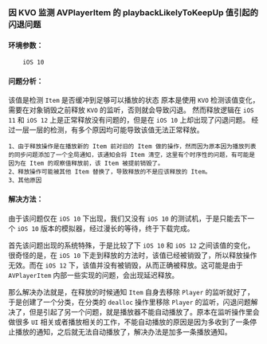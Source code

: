 
### 因 KVO 监测 AVPlayerItem 的 playbackLikelyToKeepUp 值引起的闪退问题

#### 环境参数：

```
	iOS 10
```

#### 问题分析：

该值是检测 `Item` 是否缓冲到足够可以播放的状态
原本是使用 `KVO` 检测该值变化，需要在对象销毁之前释放 `KVO` 的监听，否则就会导致闪退。
然而释放逻辑在 `iOS 11` 和 `iOS 12` 上是正常释放没有问题的，但是在 `iOS 10` 上却出现了闪退问题。
经过一层一层的检测，有多个原因均可能导致该值无法正常释放。

```
1、由于释放操作是在播放新的 Item 前对旧的 Item 做的操作，然而因为原本因为播放列表的同步问题添加了一个全局通知，该通知会将 Item 清空，这里有个时序性的问题，有可能是因为在 Item 的观察值释放前，该 Item 被提前销毁了。
2、释放操作可能被其他 Item 替换了，导致释放的不是应该释放的 Item。
3、其他原因
```

#### 解决方法：
由于该问题仅在 `iOS 10` 下出现，我们又没有 `iOS 10` 的测试机，于是只能去下一个 `iOS 10` 版本的模拟器，经过漫长的等待，终于下载完成。

首先该问题出现的系统特殊，于是比较了下 `iOS 10` 和 `iOS 12` 之间该值的变化，很奇怪的是，在 `iOS 10` 下走到释放的方法时，该值已经被销毁了，所以释放操作无效。而在 `iOS 12` 下，该值并没有被销毁，从而正确被释放。这可能是由于 `AVPlayerItem` 内部一些实现的问题，会出现延迟释放。

那么解决办法就是，在释放的时候通知 `Item` 自身去移除 `Player` 的监听就好了，于是创建了一个分类，在分类的 `dealloc` 操作里移除 `Player` 的监听，闪退问题解决了，但是引起了另一个问题，就是播放器不能自动播放了。原本在监听操作里会做很多 `UI` 相关或者播放相关的工作，不能自动播放的原因是因为多收到了一条停止播放的通知，之后就无法自动播放了，解决办法是加多一条播放通知。